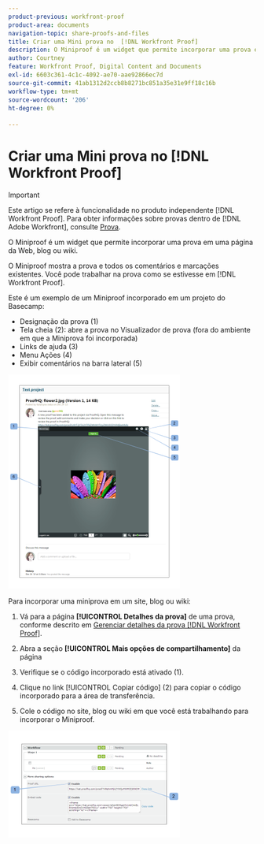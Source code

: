 ```yaml
---
product-previous: workfront-proof
product-area: documents
navigation-topic: share-proofs-and-files
title: Criar uma Mini prova no  [!DNL Workfront Proof]
description: O Miniproof é um widget que permite incorporar uma prova em uma página da Web, blog ou wiki.
author: Courtney
feature: Workfront Proof, Digital Content and Documents
exl-id: 6603c361-4c1c-4092-ae70-aae92866ec7d
source-git-commit: 41ab1312d2ccb8b8271bc851a35e31e9ff18c16b
workflow-type: tm+mt
source-wordcount: '206'
ht-degree: 0%

---
```


# Criar uma Mini prova no [!DNL Workfront Proof]

>[!IMPORTANT]
>
>Este artigo se refere à funcionalidade no produto independente [!DNL Workfront Proof]. Para obter informações sobre provas dentro de [!DNL Adobe Workfront], consulte [Prova](../../../review-and-approve-work/proofing/proofing.md).

O Miniproof é um widget que permite incorporar uma prova em uma página da Web, blog ou wiki.

O Miniproof mostra a prova e todos os comentários e marcações existentes. Você pode trabalhar na prova como se estivesse em [!DNL Workfront Proof].

Este é um exemplo de um Miniproof incorporado em um projeto do Basecamp:

* Designação da prova (1)
* Tela cheia (2): abre a prova no Visualizador de prova (fora do ambiente em que a Miniprova foi incorporada)
* Links de ajuda (3)
* Menu Ações (4)
* Exibir comentários na barra lateral (5)

![Basecamp_miniproof.png](assets/basecamp-miniproof-350x435.png)

Para incorporar uma miniprova em um site, blog ou wiki:

1. Vá para a página **[!UICONTROL Detalhes da prova]** de uma prova, conforme descrito em [Gerenciar detalhes da prova [!DNL Workfront Proof]](../../../workfront-proof/wp-work-proofsfiles/manage-your-work/manage-proof-details.md).

1. Abra a seção **[!UICONTROL Mais opções de compartilhamento]** da página
1. Verifique se o código incorporado está ativado (1).
1. Clique no link [!UICONTROL Copiar código] (2) para copiar o código incorporado para a área de transferência.
1. Cole o código no site, blog ou wiki em que você está trabalhando para incorporar o Miniproof.

![[!DNL Embed_code].png](assets/embed-code-350x218.png)

